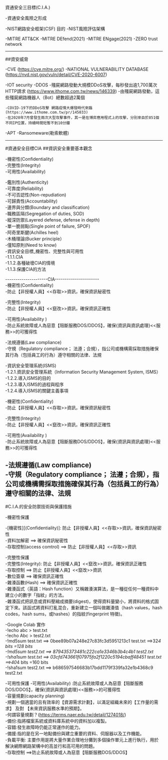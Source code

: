 資通安全三目標(C.I.A.)

-資通安全風險之形成

-NIST網路安全框架(CSF)
   目的
-NIST風險評估架構

-MITRE ATT&CK
-MITRE DEfend(2021)
-MITRE ENgage(2021)
-ZERO trust network


----------------

##資安威脅

-CVE (https://cve.mitre.org/)
-NATIONAL VULNERABILITY DATABASE (https://nvd.nist.gov/vuln/detail/CVE-2020-6007)


-IOT security
-DDOS
    -殭屍網路發動大規模DDoS攻擊，每秒發出逾1,700萬次HTTP請求 (https://www.ithome.com.tw/news/146339)
    -由殭屍網路發動，這些殭屍網路機器人（Bot）總數超過2萬個
     
    -COVID-19下的DDoS攻擊 網路疫情大爆發時代來臨(https://www.ithome.com.tw/pr/145033)
    -在2020年7月曾發生兩次大型攻擊事件，其一是在博弈應用程式上的攻擊，分別來自於851個不同IP位置，持續時間短暫不到10分鐘
 
    
  
-APT
-Ransomeware(勒索軟體)



----------------------------------------------

#資通安全目標CIA
##資訊安全重要基本觀念

-機密性(Confidentiality)  
-完整性(Integrity)  
-可用性(Availability)  

-鑑別性(Authenticity)  
-可靠度(Reliability)  
-不可否認性(Non-repudiation)  
-可歸責性(Accountability)  
-邊界與分類(Boundary and classification)  
-職務區隔(Segregation of duties, SOD)  
-縱深防禦(Layered defense, defense in depth)  
-單一脆弱點(Single point of failure, SPOF)  
-阿奇里斯腱(Achilles heel)  
-木桶理論(Bucker principle）  
-僅知原則(Need to know)  
-資訊安全目標_機密性、完整性與可用性  
   -1.1.1.CIA  
   -1.1.2.各種破壞CIA的情境  
   -1.1.3.保護CIA的方法  
   
---------------------CIA----------------------  
-機密性(Confidentiality)  
-防止【非授權人員】<<存取>>資訊，確保資訊秘密性  

-完整性(Integrity)  
-防止【非授權人員】<<竄改>>資訊，確保資訊正確性  

-可用性(Availability )  
-防止系統故障或人為惡意【阻斷服務DOS/DDOS】，確保{資訊與資訊處理}<<服務>>的可獲得性  

-法規遵循(Law compliance)  
-守規（Regulatory compliance； 法遵；合規），指公司或機構需採取措施確保其行為（包括員工的行為）遵守相關的法律、法規  


-資訊安全管理系統(ISMS)  
   -1.2.1.資訊安全管理系統（Information Security Management System, ISMS）  
   -1.2.2.導入ISMS的目的  
   -1.2.3.導入ISMS的過程與程序  
   -1.2.4.導入ISMS的關鍵主義事項  
   
-機密性(Confidentiality)  
-防止【非授權人員】<<存取>>資訊，確保資訊秘密性  

-完整性(Integrity)  
-防止【非授權人員】<<竄改>>資訊，確保資訊正確性  

-可用性(Availability )  
-防止系統故障或人為惡意【阻斷服務DOS/DDOS】，確保{資訊與資訊處理}<<服務>>的可獲得性  

-法規遵循(Law compliance)  
-守規（Regulatory compliance； 法遵；合規），指公司或機構需採取措施確保其行為（包括員工的行為）遵守相關的法律、法規  
-----------------------------------------------------

#C.I.A.的安全防禦技術與保護措施  

-機密性保護  

-[機密性][(Confidentiality)]: 防止【非授權人員】<<存取>>資訊，確保資訊秘密性  
-資料加解密 ==> 確保資訊秘密性  
-存取控制(access comtrol) ==> 防止【非授權人員】<<存取>>資訊  

-完整性保護  
  -完整性(Integrity): 防止【非授權人員】<<竄改>>資訊，確保資訊正確性  
    -存取控制 ==> 防止【非授權人員】<<竄改>>資訊  
    -數位簽章 ==> 確保資訊正確性  
    -雜湊函數(Hash) ==> 確保資訊正確性  
    -雜湊函式（英語：Hash function）又稱雜湊演算法，是一種從任何一種資料中建立小的數字「指紋」的方法。  
    -雜湊函式把訊息或資料壓縮成摘要(digest)，使得資料量變小，將資料的格式固定下來。該函式將資料打亂混合，重新建立一個叫做雜湊值（hash values，hash codes，hash sums，或hashes）的指紋(fingerprint 特徵)。  
    
-Google Colab 實作  
  -!echo abc > test.txt  
  -!echo Abc > test2.txt  
  -!md5sum test.txt  ==> 0bee89b07a248e27c83fc3d5951213c1  test.txt  ==>32*4 bits =128 bits  
  -!md5sum test2.txt ==> 879435373481c222ca1e3346b3b4c4b1  test2.txt  
  -!sha1sum test.txt ==> 03cfd743661f07975fa2f1220c5194cbaff48451  test.txt ==>40*4 bits =160 bits  
  -!sha1sum test2.txt ==> b686597546683b17bdd1179f339fa32e1b4368c9  test2.txt  
 

-可用性保護
  -可用性(Availability) :防止系統故障或人為惡意【阻斷服務DOS/DDOS】，確保{資訊與資訊處理}<<服務>>的可獲得性  
  -容量規劃(capacity planning)  
    -規劃一個適當的且有效率的【資源需求計劃】，以滿足組織未來的【工作量的需求】 及對 【未來資訊服務水準的預期】。  
    -何謂容量規劃？(https://terms.naer.edu.tw/detail/1274018/)  
  -備份:指將檔案系統或資料庫系統中的資料加以複製。  
  -容錯:發生故障時仍能正常運作的能力。  
  -備援:指的是在另一地點備份與建立重要的資料、伺服器以及工作機能。  
  -負載平衡: 主要作用是將大量作業合理地分攤到多個操作單元上進行執行，用於解決網際網路架構中的高並行和高可用的問題。  
-存取控制 ==>防止系統故障或人為惡意【阻斷服務DOS/DDOS】  
